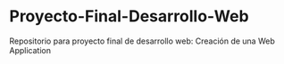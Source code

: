 # Proyecto-Final-Desarrollo-Web
Repositorio para proyecto final de desarrollo web: Creación de una Web Application
